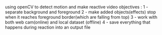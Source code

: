 using openCV to detect motion and make reactive video
objectives : 1 - separate background and foreground
             2 - make added objects(effects) stop when it reaches foreground border(which are falling from top)
             3 - work with both web cam(online) and local dataset (offline)
             4 - save everything that happens during reaction into an output file
